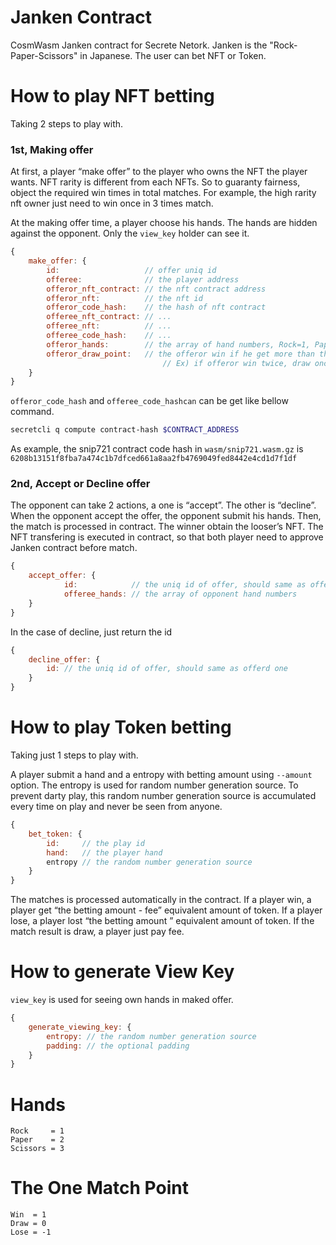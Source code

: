 # Janken Contract
CosmWasm Janken contract for Secrete Netork. Janken is the "Rock-Paper-Scissors" in Japanese. The user can bet NFT or Token.

# How to play NFT betting
Taking 2 steps to play with.

### 1st, Making offer
At first, a player “make offer” to the player who owns the NFT the player wants. NFT rarity is different from each NFTs. So to guaranty fairness, object the required win times in total matches. For example, the high rarity nft owner just need to win once in 3 times match.

At the making offer time, a player choose his hands. The hands are hidden against the opponent. Only the `view_key` holder can see it.
```javascript
{
	make_offer: {
		id:                   // offer uniq id
		offeree:              // the player address
		offeror_nft_contract: // the nft contract address
		offeror_nft:          // the nft id
		offeror_code_hash:    // the hash of nft contract
		offeree_nft_contract: // ...
		offeree_nft:          // ...
		offeree_code_hash:    // ... 
		offeror_hands:        // the array of hand numbers, Rock=1, Paper=2, Scissors=3
		offeror_draw_point:   // the offeror win if he get more than this total point, win=1 point, draw=0 point, lose=-1 point
	                              // Ex) if offeror win twice, draw once and lose once, then the total point is "1".
	}
}
```

`offeror_code_hash` and `offeree_code_hashcan` can be get like bellow command.
```sh
secretcli q compute contract-hash $CONTRACT_ADDRESS
```
As example, the snip721 contract code hash in `wasm/snip721.wasm.gz` is `6208b13151f8fba7a474c1b7dfced661a8aa2fb4769049fed8442e4cd1d7f1df`

### 2nd, Accept or Decline offer
The opponent can take 2 actions, a one is “accept”. The other is “decline”. When the opponent accept the offer, the opponent submit his hands. Then, the match is processed in contract.
The winner obtain the looser’s NFT. The NFT transfering is executed in contract, so that both player need to approve Janken contract before match.
```javascript
{
	accept_offer: {
    		id:            // the uniq id of offer, should same as offerd one
    		offeree_hands: // the array of opponent hand numbers
	}
}
```

In the case of decline, just return the id
```javascript
{
	decline_offer: {
		id: // the uniq id of offer, should same as offerd one
	}
}
```

# How to play Token betting
Taking just 1 steps to play with.

A player submit a hand and a entropy with betting amount using `--amount` option. The entropy is used for random number generation source. To prevent darty play, this random number generation source is accumulated every time on play and never be seen from anyone.
```javascript
{
	bet_token: {
		id:     // the play id
		hand:   // the player hand
		entropy // the random number generation source
	}
}
```

The matches is processed automatically in the contract. If a player win, a player get “the betting amount - fee” equivalent amount of token. If a player lose, a player lost “the betting amount ” equivalent amount of token. If the match result is draw, a player just pay fee.

# How to generate View Key 
`view_key` is used for seeing own hands in maked offer.
```javascript
{
	generate_viewing_key: {
		entropy: // the random number generation source
		padding: // the optional padding
	}
}
```

# Hands
```
Rock     = 1
Paper    = 2
Scissors = 3
```

# The One Match Point
```
Win  = 1
Draw = 0
Lose = -1
```
